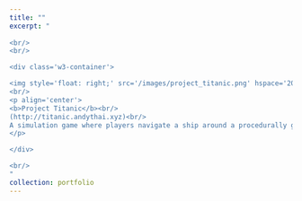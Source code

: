 ```yaml
---
title: ""
excerpt: "  
  
<br/>
<br/>

<div class='w3-container'>

<img style='float: right;' src='/images/project_titanic.png' hspace='20'>
<br/>
<p align='center'>
<b>Project Titanic</b><br/>
(http://titanic.andythai.xyz)<br/>
A simulation game where players navigate a ship around a procedurally generated naval terrain. Features a rendering engine programmed from scratch with bounding boxes, collision detection, procedural terrain, particle effects, and simple animation.
</p>

</div>

<br/>
"
collection: portfolio
---
```

